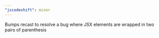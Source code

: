 ```yaml
---
"jscodeshift": minor
---
```


Bumps recast to resolve a bug where JSX elements are wrapped in two pairs of parenthesis
